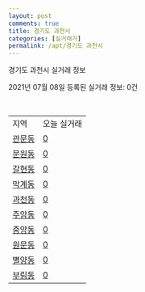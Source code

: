 ```yaml
---
layout: post
comments: true
title: 경기도 과천시
categories: [실거래가]
permalink: /apt/경기도 과천시
---
```


경기도 과천시 실거래 정보

2021년 07월 08일 등록된 실거래 정보: 0건

<script type="text/javascript">
  google.charts.load('current', {'packages':['corechart']});
  google.charts.setOnLoadCallback(drawChart);

  function drawChart() {
    var data = google.visualization.arrayToDataTable([['거래일', '매매', '전월세', '전매'], ['20-07', 15, 113, 0], ['20-08', 15, 113, 0], ['20-09', 18, 106, 0], ['20-10', 21, 202, 0], ['20-11', 78, 206, 0], ['20-12', 73, 221, 0], ['21-01', 47, 163, 1], ['21-02', 17, 165, 0], ['21-03', 11, 231, 0], ['21-04', 22, 154, 0], ['21-05', 24, 73, 0], ['21-06', 13, 65, 0], ['21-07', 0, 4, 0]]);

    var options = {
      title: '최근 유형별 거래량 추이',
      legend: { position: 'bottom' }
    };

    var chart = new google.visualization.LineChart(document.getElementById('columnchart_material'));
    chart.draw(data, (options));
  }
</script>

<div id="columnchart_material" style="width: 95%; margin-left: -35px"></div>
<br>
<table class="sortable">
  <tr>
    <td>지역</td>
    <td>오늘 실거래</td>
  </tr>

  
  <tr class="item">
    <td><a href="경기도 과천시 관문동">관문동</a></td>
    <td><a href="경기도 과천시 관문동">0</a></td>
  </tr>
    

  <tr class="item">
    <td><a href="경기도 과천시 문원동">문원동</a></td>
    <td><a href="경기도 과천시 문원동">0</a></td>
  </tr>
    

  <tr class="item">
    <td><a href="경기도 과천시 갈현동">갈현동</a></td>
    <td><a href="경기도 과천시 갈현동">0</a></td>
  </tr>
    

  <tr class="item">
    <td><a href="경기도 과천시 막계동">막계동</a></td>
    <td><a href="경기도 과천시 막계동">0</a></td>
  </tr>
    

  <tr class="item">
    <td><a href="경기도 과천시 과천동">과천동</a></td>
    <td><a href="경기도 과천시 과천동">0</a></td>
  </tr>
    

  <tr class="item">
    <td><a href="경기도 과천시 주암동">주암동</a></td>
    <td><a href="경기도 과천시 주암동">0</a></td>
  </tr>
    

  <tr class="item">
    <td><a href="경기도 과천시 중앙동">중앙동</a></td>
    <td><a href="경기도 과천시 중앙동">0</a></td>
  </tr>
    

  <tr class="item">
    <td><a href="경기도 과천시 원문동">원문동</a></td>
    <td><a href="경기도 과천시 원문동">0</a></td>
  </tr>
    

  <tr class="item">
    <td><a href="경기도 과천시 별양동">별양동</a></td>
    <td><a href="경기도 과천시 별양동">0</a></td>
  </tr>
    

  <tr class="item">
    <td><a href="경기도 과천시 부림동">부림동</a></td>
    <td><a href="경기도 과천시 부림동">0</a></td>
  </tr>
    


</table>


    